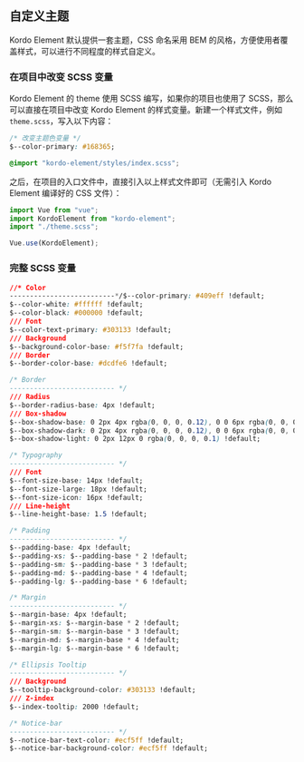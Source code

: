 ## 自定义主题

Kordo Element 默认提供一套主题，CSS 命名采用 BEM 的风格，方便使用者覆盖样式，可以进行不同程度的样式自定义。

### 在项目中改变 SCSS 变量

Kordo Element 的 theme 使用 SCSS 编写，如果你的项目也使用了 SCSS，那么可以直接在项目中改变 Kordo Element 的样式变量。新建一个样式文件，例如 `theme.scss`，写入以下内容：

```css
/* 改变主题色变量 */
$--color-primary: #168365;

@import "kordo-element/styles/index.scss";
```

之后，在项目的入口文件中，直接引入以上样式文件即可（无需引入 Kordo Element 编译好的 CSS 文件）：

```javascript
import Vue from "vue";
import KordoElement from "kordo-element";
import "./theme.scss";

Vue.use(KordoElement);
```

### 完整 SCSS 变量

```css
//* Color
--------------------------*/$--color-primary: #409eff !default;
$--color-white: #ffffff !default;
$--color-black: #000000 !default;
/// Font
$--color-text-primary: #303133 !default;
/// Background
$--background-color-base: #f5f7fa !default;
/// Border
$--border-color-base: #dcdfe6 !default;

/* Border
-------------------------- */
/// Radius
$--border-radius-base: 4px !default;
/// Box-shadow
$--box-shadow-base: 0 2px 4px rgba(0, 0, 0, 0.12), 0 0 6px rgba(0, 0, 0, 0.04) !default;
$--box-shadow-dark: 0 2px 4px rgba(0, 0, 0, 0.12), 0 0 6px rgba(0, 0, 0, 0.12) !default;
$--box-shadow-light: 0 2px 12px 0 rgba(0, 0, 0, 0.1) !default;

/* Typography
-------------------------- */
/// Font
$--font-size-base: 14px !default;
$--font-size-large: 18px !default;
$--font-size-icon: 16px !default;
/// Line-height
$--line-height-base: 1.5 !default;

/* Padding
-------------------------- */
$--padding-base: 4px !default;
$--padding-xs: $--padding-base * 2 !default;
$--padding-sm: $--padding-base * 3 !default;
$--padding-md: $--padding-base * 4 !default;
$--padding-lg: $--padding-base * 6 !default;

/* Margin
-------------------------- */
$--margin-base: 4px !default;
$--margin-xs: $--margin-base * 2 !default;
$--margin-sm: $--margin-base * 3 !default;
$--margin-md: $--margin-base * 4 !default;
$--margin-lg: $--margin-base * 6 !default;

/* Ellipsis Tooltip
-------------------------- */
/// Background
$--tooltip-background-color: #303133 !default;
/// Z-index
$--index-tooltip: 2000 !default;

/* Notice-bar
-------------------------- */
$--notice-bar-text-color: #ecf5ff !default;
$--notice-bar-background-color: #ecf5ff !default;
```
